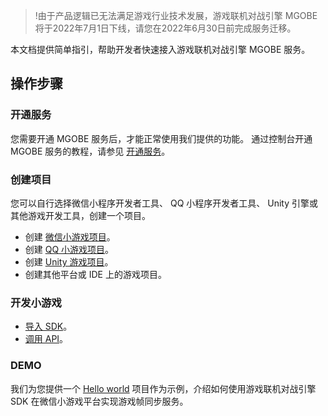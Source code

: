 >!由于产品逻辑已无法满足游戏行业技术发展，游戏联机对战引擎 MGOBE 将于2022年7月1日下线，请您在2022年6月30日前完成服务迁移。


本文档提供简单指引，帮助开发者快速接入游戏联机对战引擎 MGOBE 服务。

## 操作步骤

### 开通服务
您需要开通 MGOBE 服务后，才能正常使用我们提供的功能。
通过控制台开通 MGOBE 服务的教程，请参见 [开通服务](https://cloud.tencent.com/document/product/1038/33299)。

### 创建项目
您可以自行选择微信小程序开发者工具、 QQ 小程序开发者工具、 Unity 引擎或其他游戏开发工具，创建一个项目。
- 创建 [微信小游戏项目](https://cloud.tencent.com/document/product/1038/33300)。
- 创建 [QQ 小游戏项目](https://cloud.tencent.com/document/product/1038/37763)。
- 创建 [Unity 游戏项目](https://cloud.tencent.com/document/product/1038/45333)。
- 创建其他平台或 IDE 上的游戏项目。


### 开发小游戏
- [导入 SDK](https://cloud.tencent.com/document/product/1038/33301)。
- [调用 API](https://cloud.tencent.com/document/product/1038/33320)。


### DEMO
我们为您提供一个 [Hello world](https://cloud.tencent.com/document/product/1038/33531) 项目作为示例，介绍如何使用游戏联机对战引擎 SDK 在微信小游戏平台实现游戏帧同步服务。

